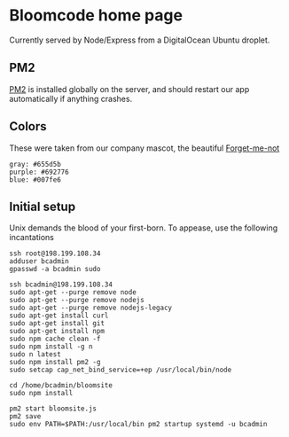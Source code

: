 # Bloomcode home page

Currently served by Node/Express from a DigitalOcean Ubuntu droplet.

## PM2

[PM2](https://www.npmjs.com/package/pm2) is installed globally on the server, and should restart our app automatically if anything crashes.

## Colors

These were taken from our company mascot, the beautiful [Forget-me-not](http://en.wikipedia.org/wiki/Forget-me-not)

```
gray: #655d5b
purple: #692776
blue: #007fe6
```

## Initial setup

Unix demands the blood of your first-born. To appease, use the following incantations

```
ssh root@198.199.108.34
adduser bcadmin
gpasswd -a bcadmin sudo

ssh bcadmin@198.199.108.34
sudo apt-get --purge remove node
sudo apt-get --purge remove nodejs
sudo apt-get --purge remove nodejs-legacy
sudo apt-get install curl
sudo apt-get install git
sudo apt-get install npm
sudo npm cache clean -f
sudo npm install -g n
sudo n latest
sudo npm install pm2 -g
sudo setcap cap_net_bind_service=+ep /usr/local/bin/node

cd /home/bcadmin/bloomsite
sudo npm install

pm2 start bloomsite.js
pm2 save
sudo env PATH=$PATH:/usr/local/bin pm2 startup systemd -u bcadmin
```
